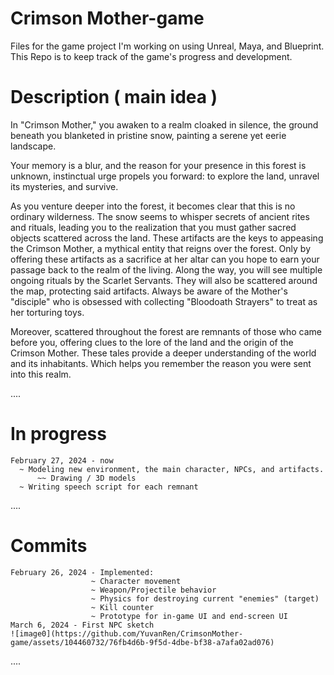 # Crimson Mother-game
Files for the game project I'm working on using Unreal, Maya, and Blueprint.  
This Repo is to keep track of the game's progress and development.

# Description ( main idea )
In "Crimson Mother," you awaken to a realm cloaked in silence, the ground beneath you blanketed in pristine snow, painting a serene yet eerie landscape.  
  
Your memory is a blur, and the reason for your presence in this forest is unknown, instinctual urge propels you forward: to explore the land, unravel its mysteries, and survive.  
  
As you venture deeper into the forest, it becomes clear that this is no ordinary wilderness. The snow seems to whisper secrets of ancient rites and rituals, leading you to the realization that you must gather sacred objects scattered across the land. These artifacts are the keys to appeasing the Crimson Mother, a mythical entity that reigns over the forest. Only by offering these artifacts as a sacrifice at her altar can you hope to earn your passage back to the realm of the living. Along the way, you will see multiple ongoing rituals by the Scarlet Servants. They will also be scattered around the map, protecting said artifacts. Always be aware of the Mother's "disciple" who is obsessed with collecting "Bloodoath Strayers" to treat as her torturing toys.  
  
Moreover, scattered throughout the forest are remnants of those who came before you, offering clues to the lore of the land and the origin of the Crimson Mother. These tales provide a deeper understanding of the world and its inhabitants. Which helps you remember the reason you were sent into this realm.

....

# In progress
    February 27, 2024 - now
      ~ Modeling new environment, the main character, NPCs, and artifacts.  
          ~~ Drawing / 3D models  
      ~ Writing speech script for each remnant      

....  

# Commits
    February 26, 2024 - Implemented:
                      ~ Character movement  
                      ~ Weapon/Projectile behavior  
                      ~ Physics for destroying current "enemies" (target)  
                      ~ Kill counter  
                      ~ Prototype for in-game UI and end-screen UI  
    March 6, 2024 - First NPC sketch
    ![image0](https://github.com/YuvanRen/CrimsonMother-game/assets/104460732/76fb4d6b-9f5d-4dbe-bf38-a7afa02ad076)


      
....

                      
                      
